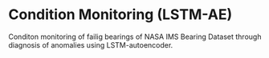 # Condition Monitoring (LSTM-AE)
Conditon monitoring of failig bearings of NASA IMS Bearing Dataset through diagnosis of anomalies using LSTM-autoencoder.
